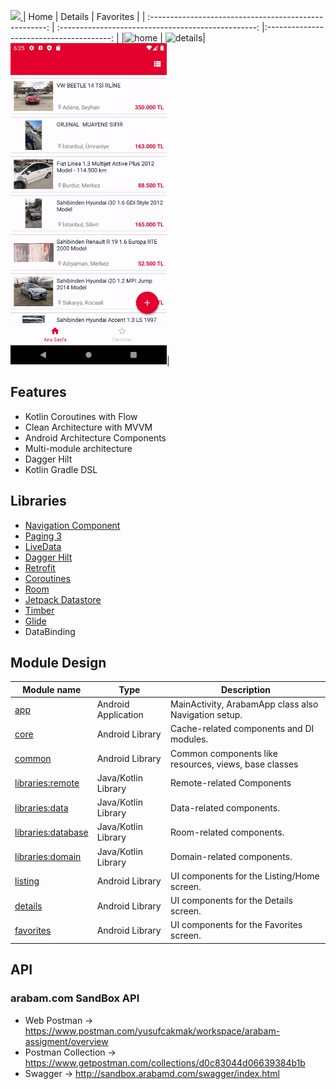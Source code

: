 
<a href="https://play.google.com/store/apps/details?id=com.dogan.arabam&hl=tr"><img src="https://arbimg1.mncdn.com/assets/dist/img/tek-tur-large.gif"/>
</a>
|                          Home                           |                         Details                     |                Favorites                 |
| :----------------------------------------------------:  | :-------------------------------------------------: |:---------------------------------------: |
|<img src="screenshots/home.gif" alt="home" width="250"/> | <img src="screenshots/details.gif" alt="details" width="250"/>| <img src="screenshots/favorites.gif" alt="favorites" width="250"/>|


## Features
* Kotlin Coroutines with Flow
* Clean Architecture with MVVM
* Android Architecture Components
* Multi-module architecture
* Dagger Hilt
* Kotlin Gradle DSL

## Libraries

* [Navigation Component](https://developer.android.com/guide/navigation/navigation-getting-started)
* [Paging 3](https://developer.android.com/topic/libraries/architecture/paging/v3-overview)
* [LiveData](https://developer.android.com/jetpack/androidx/releases/lifecycle)
* [Dagger Hilt](https://dagger.dev/hilt/)
* [Retrofit](https://square.github.io/retrofit/)
* [Coroutines](https://github.com/Kotlin/kotlinx.coroutines)
* [Room](https://developer.android.com/training/data-storage/room)
* [Jetpack Datastore](https://developer.android.com/topic/libraries/architecture/datastore)
* [Timber](https://github.com/JakeWharton/timber)
* [Glide](https://github.com/bumptech/glide)
* DataBinding

## Module Design

| Module name        | Type                 | Description                                                      |
| -------------      | -------------        | -------------                                                    |
| [app](/app/)       | Android Application  | MainActivity, ArabamApp class also Navigation setup.                |
| [core](/core/)     | Android Library | Cache-related components and DI modules.                                |
| [common](/common/)     | Android Library | Common components like resources, views, base classes                               |
| [libraries:remote](/libraries/remote/)   | Java/Kotlin Library  | Remote-related Components            |
| [libraries:data](/libraries/data/)     | Java/Kotlin Library      | Data-related components.                                      |
| [libraries:database](/libraries/database/) |Java/Kotlin Library    | Room-related components.                           |
| [libraries:domain](/libraries/domain/) | Java/Kotlin Library       | Domain-related components.                         |
| [listing](/listing/) | Android Library   | UI components for the Listing/Home screen.                         |
| [details](/details/) | Android Library      | UI components for the Details screen.                                              |
| [favorites](/favorites/) | Android Library      | UI components for the Favorites screen.                                              |

## API

### arabam.com SandBox API ###

* Web Postman -> https://www.postman.com/yusufcakmak/workspace/arabam-assigment/overview
* Postman Collection -> https://www.getpostman.com/collections/d0c83044d06639384b1b
* Swagger -> http://sandbox.arabamd.com/swagger/index.html
